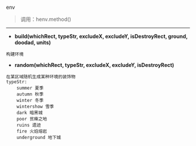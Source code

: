 env

> 调用：henv.method()

---

* **build(whichRect, typeStr, excludeX, excludeY, isDestroyRect, ground, doodad, units)**
```
构建环境
```

* **random(whichRect, typeStr, excludeX, excludeY, isDestroyRect)**
```
在某区域随机生成某种环境的装饰物
typeStr:
    summer 夏季
    autumn 秋季
    winter 冬季
    wintershow 雪季
    dark 暗黑城
    poor 贫瘠之地
    ruins 遗迹
    fire 火焰熔岩
    underground 地下城
```


